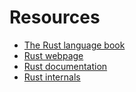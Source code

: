 # Resources

- [The Rust language book](https://doc.rust-lang.org/book/)
- [Rust webpage](https://www.rust-lang.org/)
- [Rust documentation](https://doc.rust-lang.org/std/index.html)
- [Rust internals](https://internals.rust-lang.org/)
